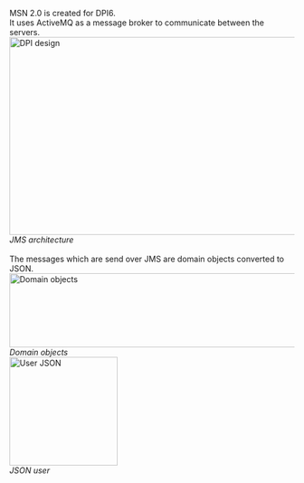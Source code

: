 MSN 2.0 is created for DPI6. <br>
It uses ActiveMQ as a message broker to communicate between the servers.<br> 
<img src="http://i.imgur.com/9bxiZgV.png" alt="DPI design" height="350" width="1300">
<i>JMS architecture</i><br><br>
The messages which are send over JMS are domain objects converted to JSON.<br>
<img src="http://i.imgur.com/UBQEm3t.png" alt="Domain objects" height="131" width="577"><br>
<i>Domain objects</i><br>
<img src="http://i.imgur.com/MGI5foo.png" alt="User JSON" height="192" width="191"><br>
<i>JSON user</i><br>
